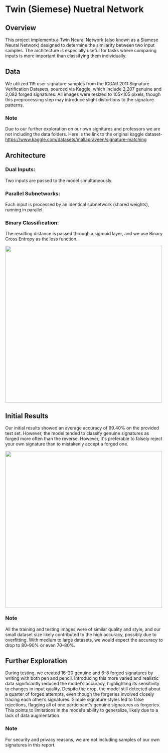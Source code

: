 # Twin (Siemese) Nuetral Network
 
## Overview
This project implements a Twin Neural Network (also known as a Siamese Neural Network) designed to determine the similarity between two input samples. The architecture is especially useful for tasks where comparing inputs is more important than classifying them individually.
 
## Data 
We utilized 119 user signature samples from the ICDAR 2011 Signature Verification Datasets, sourced via Kaggle, which include 2,207 genuine and 2,082 forged signatures. All images were resized to 105×105 pixels, though this preprocessing step may introduce slight distortions to the signature patterns.
### Note
Due to our further exploration on our own signitures and professors we are not including the data folders. Here is the link to the original kaggle dataset- https://www.kaggle.com/datasets/mallapraveen/signature-matching
 
## Architecture
### Dual Inputs: 
Two inputs are passed to the model simultaneously.
 
### Parallel Subnetworks: 
Each input is processed by an identical subnetwork (shared weights), running in parallel.
 
### Binary Classification: 
The resulting distance is passed through a sigmoid layer, and we use Binary Cross Entropy as the loss function.
 
<img src="https://github.com/user-attachments/assets/476733b3-7c0c-4ceb-901e-cd4d23427700" width=500 />
 
## Initial Results
Our initial results showed an average accuracy of 99.40% on the provided test set. However, the model tended to classify genuine signatures as forged more often than the reverse. However, it's preferable to falsely reject your own signature than to mistakenly accept a forged one.

<img src="https://github.com/user-attachments/assets/b0572835-f752-4e3a-9d57-8421fb45b172" width=500 />
 
### Note
All the training and testing images were of similar quality and style, and our small dataset size likely contributed to the high accuracy, possibly due to overfitting. With medium to large datasets, we would expect the accuracy to drop to 80–90% or even 70–80%.
 
## Further Exploration
During testing, we created 16–20 genuine and 6–8 forged signatures by writing with both pen and pencil. Introducing this more varied and realistic data significantly reduced the model's accuracy, highlighting its sensitivity to changes in input quality. Despite the drop, the model still detected about a quarter of forged attempts, even though the forgeries involved closely tracing each other’s signatures. Simple signature styles led to false rejections, flagging all of one participant's genuine signatures as forgeries. This points to limitations in the model’s ability to generalize, likely due to a lack of data augmentation.
 
### Note
For security and privacy reasons, we are not including samples of our own signatures in this report.
